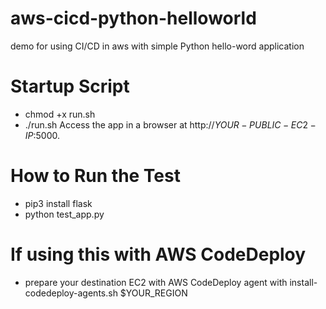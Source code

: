 # aws-cicd-python-helloworld
demo for using CI/CD in aws with simple Python hello-word application

# Startup Script 
- chmod +x run.sh
- ./run.sh
Access the app in a browser at http://$YOUR-PUBLIC-EC2-IP$:5000.

# How to Run the Test
- pip3 install flask
- python test_app.py

# If using this with AWS CodeDeploy
- prepare your destination EC2 with AWS CodeDeploy agent with install-codedeploy-agents.sh $YOUR_REGION
